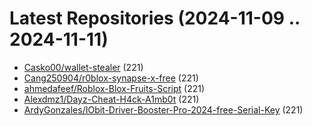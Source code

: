 # Latest Repositories (2024-11-09 .. 2024-11-11)

- [Casko00/wallet-stealer](https://github.com/Casko00/wallet-stealer) (221)
- [Cang250904/r0blox-synapse-x-free](https://github.com/Cang250904/r0blox-synapse-x-free) (221)
- [ahmedafeef/Roblox-Blox-Fruits-Script](https://github.com/ahmedafeef/Roblox-Blox-Fruits-Script) (221)
- [Alexdmz1/Dayz-Cheat-H4ck-A1mb0t](https://github.com/Alexdmz1/Dayz-Cheat-H4ck-A1mb0t) (221)
- [ArdyGonzales/IObit-Driver-Booster-Pro-2024-free-Serial-Key](https://github.com/ArdyGonzales/IObit-Driver-Booster-Pro-2024-free-Serial-Key) (221)
